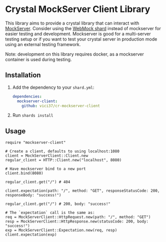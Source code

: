 # Crystal MockServer Client Library

This library aims to provide a crystal library that can interact with [MockServer](https://www.mock-server.com/#what-is-mockserver).
Consider using the [WebMock shard](https://github.com/manastech/webmock.cr) instead of mockserver for easier testing and development.
Mockserver is good for a multi-server testing setup or if you want to test your crystal server in production mode using an external
testing framework.

Note: development on this library requires docker, as a mockserver container is used during testing.

## Installation

1. Add the dependency to your `shard.yml`:

   ```yaml
   dependencies:
     mockserver-client:
       github: vici37/cr-mockserver-client
   ```

2. Run `shards install`

## Usage

```crystal
require "mockserver-client"

# Create a client, defaults to using localhost:1080
client = MockServerClient::Client.new
regular_client = HTTP::Client.new("localhost", 8080)

# Have mockserver bind to a new port
client.bind(8080)

regular_client.get("/") # 404

client.expectation(path: "/", method: "GET", responseStatusCode: 200, responseBody: "success!")

regular_client.get("/") # 200, body: "success!"

# The `expectation` call is the same as:
req = MockServerClient::HttpRequest.new(path: "/", method: "GET")
resp = MockServerClient::HttpResponse.new(statusCode: 200, body: "success!")
exp = MockServerClient::Expectation.new(req, resp)
client.expectation(exp)
```
